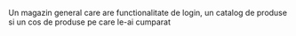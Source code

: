 Un magazin general care are functionalitate de login, un catalog de produse si un cos de produse pe care le-ai cumparat
